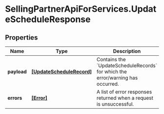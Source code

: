 # SellingPartnerApiForServices.UpdateScheduleResponse

## Properties

Name | Type | Description | Notes
------------ | ------------- | ------------- | -------------
**payload** | [**[UpdateScheduleRecord]**](UpdateScheduleRecord.md) | Contains the &#x60;UpdateScheduleRecords&#x60; for which the error/warning has occurred. | [optional] 
**errors** | [**[Error]**](Error.md) | A list of error responses returned when a request is unsuccessful. | [optional] 


